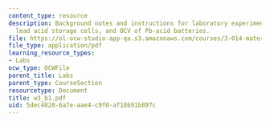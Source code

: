 ```yaml
---
content_type: resource
description: Background notes and instructions for laboratory experiments on batteries,
  lead acid storage cells, and OCV of Pb-acid batteries.
file: https://ol-ocw-studio-app-qa.s3.amazonaws.com/courses/3-014-materials-laboratory-fall-2006/5dec48286a7eaae4c9f0af18691b897c_w3_b1.pdf
file_type: application/pdf
learning_resource_types:
- Labs
ocw_type: OCWFile
parent_title: Labs
parent_type: CourseSection
resourcetype: Document
title: w3_b1.pdf
uid: 5dec4828-6a7e-aae4-c9f0-af18691b897c
---
```

